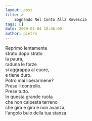 ```yaml
---
layout: post
title: >
    Sognando Nel Conto Alla Rovescia
tags: []
date: 2009-01-04 18:46:00
author: pietro
---
```

Reprimo lentamente<br/>strato dopo strato<br/>la paura,<br/>raduna le forze<br/>si aggrappa al cuore,<br/>e tiene duro.<br/>Potrò mai liberarmene?<br/>Prese il controllo.<br/>Prese tutto.<br/>In questa grande ruota<br/>che non calpesta terreno<br/>che gira e gira e non avanza,<br/>l'angolo buio della tua stanza.
